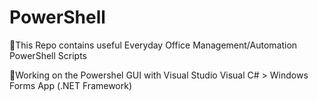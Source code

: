 # PowerShell
🌱This Repo contains useful Everyday Office Management/Automation PowerShell Scripts

👀Working on the Powershel GUI with Visual Studio Visual C# > Windows Forms App (.NET Framework)
